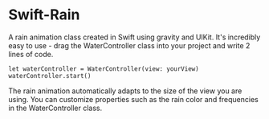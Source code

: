 # Swift-Rain
A rain animation class created in Swift using gravity and UIKit. It's incredibly easy to use - drag the WaterController class into your project and write 2 lines of code.

```
let waterController = WaterController(view: yourView)
waterController.start()
```

The rain animation automatically adapts to the size of the view you are using. You can customize properties such as the rain color and frequencies in the WaterController class.
